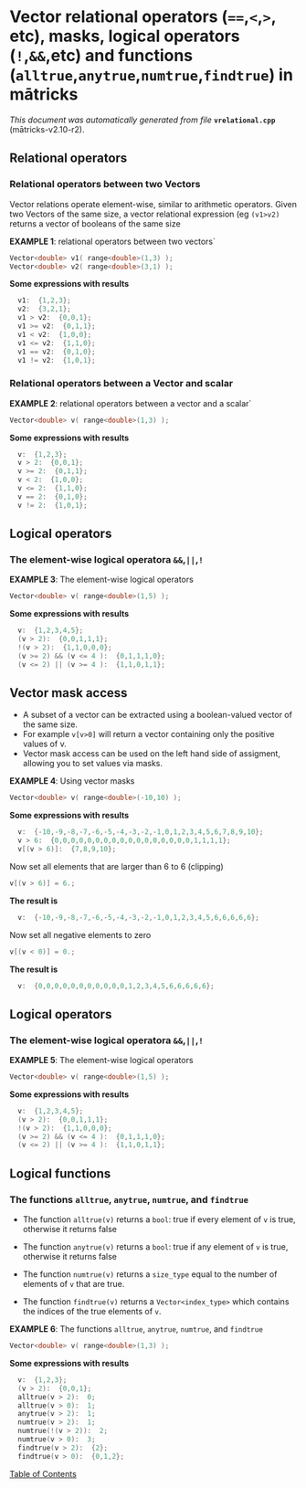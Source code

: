 
# Vector relational operators (`==`,`<`,`>`, etc), masks, logical operators (`!`,`&&`,etc) and functions (`alltrue`,`anytrue`,`numtrue`,`findtrue`) in mātricks
_This document was automatically generated from file_ **`vrelational.cpp`** (mātricks-v2.10-r2).

## Relational operators
### Relational operators between two Vectors

Vector relations operate element-wise, similar to arithmetic operators. Given two Vectors of the same size, a vector relational expression (eg `(v1>v2)` returns a vector of booleans of the same size


**EXAMPLE 1**: relational operators between two vectors`
```C++
Vector<double> v1( range<double>(1,3) );
Vector<double> v2( range<double>(3,1) );
```

**Some expressions with results**
```C++
  v1:  {1,2,3}; 
  v2:  {3,2,1}; 
  v1 > v2:  {0,0,1}; 
  v1 >= v2:  {0,1,1}; 
  v1 < v2:  {1,0,0}; 
  v1 <= v2:  {1,1,0}; 
  v1 == v2:  {0,1,0}; 
  v1 != v2:  {1,0,1}; 
```

### Relational operators between a Vector and scalar


**EXAMPLE 2**: relational operators between a vector and a scalar`
```C++
Vector<double> v( range<double>(1,3) );
```

**Some expressions with results**
```C++
  v:  {1,2,3}; 
  v > 2:  {0,0,1}; 
  v >= 2:  {0,1,1}; 
  v < 2:  {1,0,0}; 
  v <= 2:  {1,1,0}; 
  v == 2:  {0,1,0}; 
  v != 2:  {1,0,1}; 
```

## Logical operators
### The element-wise logical operatora `&&`,`||`,`!`


**EXAMPLE 3**: The element-wise logical operators
```C++
Vector<double> v( range<double>(1,5) );
```

**Some expressions with results**
```C++
  v:  {1,2,3,4,5}; 
  (v > 2):  {0,0,1,1,1}; 
  !(v > 2):  {1,1,0,0,0}; 
  (v >= 2) && (v <= 4 ):  {0,1,1,1,0}; 
  (v <= 2) || (v >= 4 ):  {1,1,0,1,1}; 
```

## Vector mask access
* A subset of a vector can be extracted using a boolean-valued vector of the same size.
* For example `v[v>0]` will return a vector containing only the positive values of v.
* Vector mask access can be used on the left hand side of assigment, allowing you to set values via masks.


**EXAMPLE 4**: Using vector masks
```C++
Vector<double> v( range<double>(-10,10) );
```

**Some expressions with results**
```C++
  v:  {-10,-9,-8,-7,-6,-5,-4,-3,-2,-1,0,1,2,3,4,5,6,7,8,9,10}; 
  v > 6:  {0,0,0,0,0,0,0,0,0,0,0,0,0,0,0,0,0,1,1,1,1}; 
  v[(v > 6)]:  {7,8,9,10}; 
```


Now set all elements that are larger than 6 to 6 (clipping)
```C++
v[(v > 6)] = 6.;
```
**The result is**
```C++
  v:  {-10,-9,-8,-7,-6,-5,-4,-3,-2,-1,0,1,2,3,4,5,6,6,6,6,6}; 
```


Now set all negative elements to zero
```C++
v[(v < 0)] = 0.;
```
**The result is**
```C++
  v:  {0,0,0,0,0,0,0,0,0,0,0,1,2,3,4,5,6,6,6,6,6}; 
```


## Logical operators
### The element-wise logical operatora `&&`,`||`,`!`


**EXAMPLE 5**: The element-wise logical operators
```C++
Vector<double> v( range<double>(1,5) );
```

**Some expressions with results**
```C++
  v:  {1,2,3,4,5}; 
  (v > 2):  {0,0,1,1,1}; 
  !(v > 2):  {1,1,0,0,0}; 
  (v >= 2) && (v <= 4 ):  {0,1,1,1,0}; 
  (v <= 2) || (v >= 4 ):  {1,1,0,1,1}; 
```

## Logical functions
### The functions `alltrue`, `anytrue`, `numtrue`, and `findtrue`

* The function `alltrue(v)` returns a `bool`: true if every element of `v` is true, otherwise it returns false

* The function `anytrue(v)` returns a `bool`: true if any element of `v` is true, otherwise it returns false

* The function `numtrue(v)` returns a `size_type` equal to the number of elements of `v` that are true. 

* The function `findtrue(v)` returns a `Vector<index_type>` which contains the indices of the true elements of `v`. 


**EXAMPLE 6**: The functions `alltrue`, `anytrue`, `numtrue`, and `findtrue`
```C++
Vector<double> v( range<double>(1,3) );
```

**Some expressions with results**
```C++
  v:  {1,2,3}; 
  (v > 2):  {0,0,1}; 
  alltrue(v > 2):  0; 
  alltrue(v > 0):  1; 
  anytrue(v > 2):  1; 
  numtrue(v > 2):  1; 
  numtrue(!(v > 2)):  2; 
  numtrue(v > 0):  3; 
  findtrue(v > 2):  {2}; 
  findtrue(v > 0):  {0,1,2}; 
```


[Table of Contents](README.md)
